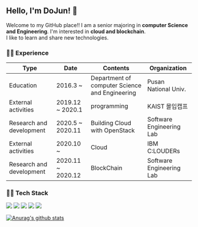 ## Hello, I'm DoJun! 👋     
Welcome to my GitHub place!! I am a senior majoring in **computer Science and Engineering**. I'm interested in **cloud and blockchain**.    
I like to learn and share new technologies.    

### 🚶‍♂ Experience

|Type|Date|Contents|Organization|
|---|---|---|---|
|Education|2016.3 ~ |Department of computer Science and Engineering|Pusan National Univ.|
|External activities|2019.12 ~ 2020.1|programming|KAIST 몰입캡프|
|Research and development|2020.5 ~ 2020.11|Building Cloud with OpenStack|Software Engineering Lab|
|External activities|2020.10 ~|Cloud|IBM C:LOUDERs|
|Research and development|2020.11 ~ 2020.12|BlockChain|Software Engineering Lab|     

### 👨‍💻 Tech Stack 
<img src="https://img.shields.io/badge/%20-C%2B%2B-white"/></a>
<img src="https://img.shields.io/badge/%20-Python-red"/></a>
<img src="https://img.shields.io/badge/%20-Django-yellow"/></a>
<img src="https://img.shields.io/badge/%20-Openstack-blue"/></a>
<img src="https://img.shields.io/badge/%20-Hyperledger%20Fabric-lightgrey"/></a>     

[![Anurag's github stats](https://github-readme-stats.vercel.app/api?username=DoJun-Park)](https://github.com/anuraghazra/github-readme-stats)
